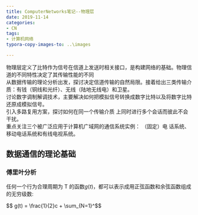 ```yaml
---
title: ComputerNetworks笔记--物理层
date: 2019-11-14
categories:
- CN
tags:
- 计算机网络
typora-copy-images-to: ..\images

---
```


物理层定义了比特作为信号在信道上发送时相关接口，是构建网络的基础。物理信道的不同特性决定了其传输性能的不同  
从数据传输的理论分析出发，探讨决定信道传输的自然局限。接着给出三类传输介质：有钱（铜线和光纤）、无线（陆地无线电）和卫星。  
讨论数字调制解调技术，主要解决如何把模拟信号转换成数字比特以及将数字比特还原成模拟信号。  
引入多路复用方案，探讨如何在同一个传输介质 上同时进行多个会话而彼此不会干扰。   
重点关注三个被广泛应用于计算机广域网的通信系统实例： （固定）电 话系统、移动电话系统和有线电视系统。


## 数据通信的理论基础

### 傅里叶分析

任何一个行为合理周期为 T 的函数$g(t)$，都可以表示成用正弦函数和余弦函数组成的无穷级数:

$$ g(t) = \frac{1}{2}c + \sum_{N=1}^\$$